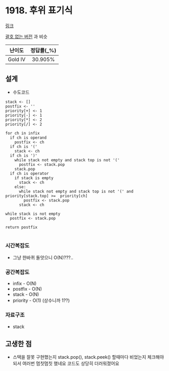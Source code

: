 # 1918. 후위 표기식

[링크](https://www.acmicpc.net/problem/1918)

[괄호 없는 버전](../../../samsung/1223/junow/howto.md) 과 비슷

| 난이도  | 정답률(\_%) |
| :-----: | :---------: |
| Gold IV |   30.905%   |

## 설계

- 수도코드

```pseudocode
stack <- []
postfix <- ''
priority[+] <- 1
priority[-] <- 1
priority[*] <- 2
priority[/] <- 2

for ch in infix
  if ch is operand
    postfix <- ch
  if ch is '('
    stack <- ch
  if ch is ')'
    while stack not empty and stack top is not '('
      postfix <- stack.pop
    stack.pop
  if ch is operator
    if stack is empty
      stack <- ch
    else:
      while stack not empty and stack top is not '(' and priority[stack.top] >=  priority[ch]
        postfix <- stack.pop
      stack <- ch

while stack is not empty
  postfix <- stack.pop

return postfix


```

### 시간복잡도

- 그냥 한바퀴 돌앗으니 O(N)???..

### 공간복잡도

- infix - O(N)
- postfix - O(N)
- stack - O(N)
- priority - O(1) (상수니까 1??)

### 자료구조

- stack

## 고생한 점

- 스택을 잘못 구현했는지 stack.pop(), stack.peek() 할때마다 비었는지 체크해야되서 여러번 멈칫멈칫 했네요 코드도 상당히 더러워졌어요
